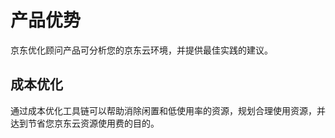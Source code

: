 # 产品优势

京东优化顾问产品可分析您的京东云环境，并提供最佳实践的建议。

## 成本优化

通过成本优化工具链可以帮助消除闲置和低使用率的资源，规划合理使用资源，并达到节省您京东云资源使用费的目的。
